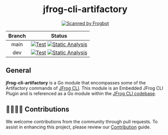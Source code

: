<div align="center">

# jfrog-cli-artifactory
[![Scanned by Frogbot](https://raw.github.com/jfrog/frogbot/master/images/frogbot-badge.svg)](https://github.com/jfrog/frogbot#readme)

</div>

| Branch |                                                                                                                                                                                                       Status                                                                                                                                                                                                        |
|:------:|:-------------------------------------------------------------------------------------------------------------------------------------------------------------------------------------------------------------------------------------------------------------------------------------------------------------------------------------------------------------------------------------------------------------------:|
| main | [![Test](https://github.com/jfrog/jfrog-cli-artifactory/actions/workflows/test.yml/badge.svg?branch=main)](https://github.com/jfrog/jfrog-cli-artifactory/actions/workflows/test.yml?query=branch%main) [![Static Analysis](https://github.com/jfrog/jfrog-cli-artifactory/actions/workflows/analysis.yml/badge.svg?branch=main)](https://github.com/jfrog/jfrog-cli-artifactory/actions/workflows/analysis.yml)  |
|  dev   | [![Test](https://github.com/jfrog/jfrog-cli-artifactory/actions/workflows/test.yml/badge.svg?branch=dev)](https://github.com/jfrog/jfrog-cli-artifactory/actions/workflows/test.yml?query=branch%3Adev) [![Static Analysis](https://github.com/jfrog/jfrog-cli-artifactory/actions/workflows/analysis.yml/badge.svg?branch=dev)](https://github.com/jfrog/jfrog-cli-artifactory/actions/workflows/analysis.yml) |

##  General

**jfrog-cli-artifactory** is a Go module that encompasses some of the Artifactory commands of [JFrog CLI](https://docs.jfrog-applications.jfrog.io/jfrog-applications/jfrog-cli). This module is an Embedded JFrog CLI Plugin and is referenced as a Go module within the [JFrog CLI codebase](https://github.com/jfrog/jfrog-cli).

## 🫱🏻‍🫲🏼 Contributions

We welcome contributions from the community through pull requests. To assist in enhancing this project, please review our [Contribution](CONTRIBUTING.md) guide.

